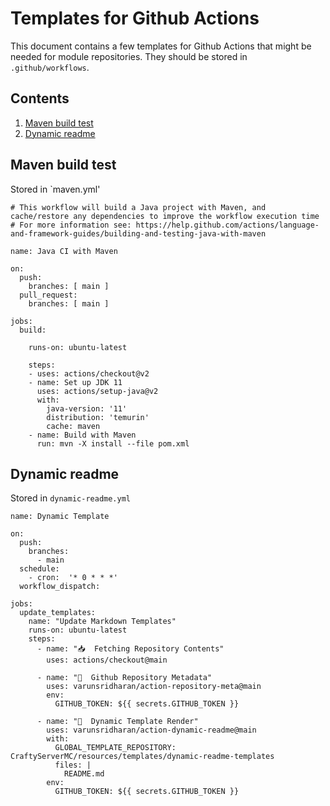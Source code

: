 # Templates for Github Actions
This document contains a few templates for Github Actions that might be needed for module repositories. They should be stored in `.github/workflows`.
## Contents
1. [Maven build test](#maven-test)
2. [Dynamic readme](#dynamic-readme)
## Maven build test<a id='maven-test'></a>
Stored in `maven.yml'
```YML
# This workflow will build a Java project with Maven, and cache/restore any dependencies to improve the workflow execution time
# For more information see: https://help.github.com/actions/language-and-framework-guides/building-and-testing-java-with-maven

name: Java CI with Maven

on:
  push:
    branches: [ main ]
  pull_request:
    branches: [ main ]

jobs:
  build:

    runs-on: ubuntu-latest

    steps:
    - uses: actions/checkout@v2
    - name: Set up JDK 11
      uses: actions/setup-java@v2
      with:
        java-version: '11'
        distribution: 'temurin'
        cache: maven
    - name: Build with Maven
      run: mvn -X install --file pom.xml
```
## Dynamic readme<a id='dynamic-readme'></a>
Stored in `dynamic-readme.yml`
```YML
name: Dynamic Template

on:
  push:
    branches:
      - main
  schedule:
    - cron:  '* 0 * * *'
  workflow_dispatch:

jobs:
  update_templates:
    name: "Update Markdown Templates"
    runs-on: ubuntu-latest
    steps:
      - name: "📥  Fetching Repository Contents"
        uses: actions/checkout@main

      - name: "💾  Github Repository Metadata"
        uses: varunsridharan/action-repository-meta@main
        env:
          GITHUB_TOKEN: ${{ secrets.GITHUB_TOKEN }}

      - name: "💫  Dynamic Template Render"
        uses: varunsridharan/action-dynamic-readme@main
        with:
          GLOBAL_TEMPLATE_REPOSITORY: CraftyServerMC/resources/templates/dynamic-readme-templates
          files: |
            README.md
        env:
          GITHUB_TOKEN: ${{ secrets.GITHUB_TOKEN }}
```